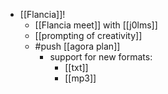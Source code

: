 - [[Flancia]]!
  - [[Flancia meet]] with [[j0lms]]
  - [[prompting of creativity]]
  - #push [[agora plan]]
    - support for new formats:
      - [[txt]]
      - [[mp3]]
